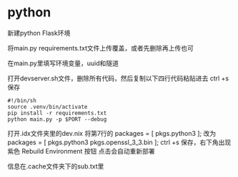 # python
新建python Flask环境

将main.py requirements.txt文件上传覆盖，或者先删除再上传也可

在main.py里填写环境变量，uuid和隧道

打开devserver.sh文件，删除所有代码，然后复制以下四行代码粘贴进去  ctrl +s 保存

```
#!/bin/sh
source .venv/bin/activate
pip install -r requirements.txt
python main.py -p $PORT --debug
```

打开.idx文件夹里的dev.nix  将第7行的 packages = [ pkgs.python3 ]; 改为 packages = [ pkgs.python3 pkgs.openssl_3_3.bin ];   ctrl +s 保存，右下角出现紫色 Rebuild Environment 按钮 点击会自动重新部署

信息在.cache文件夹下的sub.txt里
